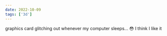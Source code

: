 ```yaml
---
date: 2022-10-09
tags: ['3d']
---
```

graphics card glitching out whenever my computer sleeps... 😳 I think I like it